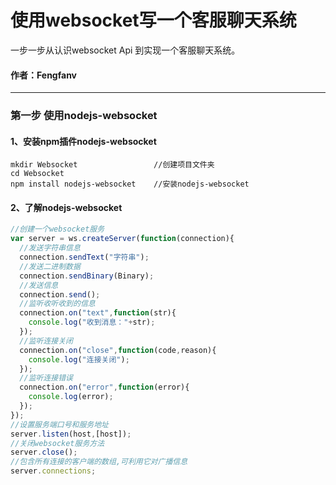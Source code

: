 # 使用websocket写一个客服聊天系统

一步一步从认识websocket Api 到实现一个客服聊天系统。

#### 作者：Fengfanv

------

### 第一步 使用nodejs-websocket
#### 1、安装npm插件**nodejs-websocket**
```
mkdir Websocket                 //创建项目文件夹
cd Websocket                    
npm install nodejs-websocket    //安装nodejs-websocket
```
#### 2、了解**nodejs-websocket**

```javascript
//创建一个websocket服务
var server = ws.createServer(function(connection){
  //发送字符串信息
  connection.sendText("字符串");
  //发送二进制数据
  connection.sendBinary(Binary);
  //发送信息
  connection.send();
  //监听收听收到的信息
  connection.on("text",function(str){
    console.log("收到消息："+str);
  });
  //监听连接关闭
  connection.on("close",function(code,reason){
    console.log("连接关闭");
  });
  //监听连接错误
  connection.on("error",function(error){
    console.log(error);
  });
});
//设置服务端口号和服务地址
server.listen(host,[host]);
//关闭websocket服务方法
server.close();
//包含所有连接的客户端的数组,可利用它对广播信息
server.connections;
```
